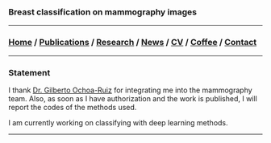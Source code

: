 ### Breast classification on mammography images

---
###  [Home](/index) / [Publications](/publications) / [Research](/research) / [News](/news) / [CV](/brief_cv) / [Coffee](/coffee) / [Contact](/contact)
---

### Statement

I thank [Dr. Gilberto Ochoa-Ruiz](https://gda.itesm.mx/faculty/en/professors/gilberto-ochoa-ruiz) for integrating me into the mammography team. Also, as soon as I have authorization and the work is published, I will report the codes of the methods used.

I am currently working on classifying with deep learning methods. 

---
